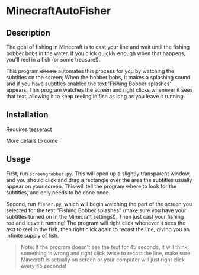 # MinecraftAutoFisher

## Description
The goal of fishing in Minecraft is to cast your line and wait until the fishing bobber bobs in the water.
If you click quickly enough when that happens, you'll reel in a fish (or some treasure!).

This program ~~cheats~~ automates this process for you by watching the subtitles on the screen; When the bobber bobs,
it makes a splashing sound and if you have subtitles enabled the text 'Fishing Bobber splashes' appears. This program watches
the screen and right clicks whenever it sees that text, allowing it to keep reeling in fish as long as you leave it running.

## Installation
Requires [tesseract](https://github.com/tesseract-ocr/tesseract)

More details to come

## Usage
First, run `screengrabber.py`. This will open up a slightly transparent window, and you should click and drag a rectangle over
the area the subtitles usually appear on your screen. This will tell the program where to look for the subtitles, and only
needs to be done once.

Second, run `fisher.py`, which will begin watching the part of the screen you selected for the text "Fishing Bobber splashes"
(make sure you have your subtitles turned on in the Minecraft settings!). Then just cast your fishing rod and leave it running!
The program will right click whenever it sees the text to reel in the fish, then right click again to recast the line, giving
you an infinite supply of fish.
> Note: If the program doesn't see the text for 45 seconds, it will think something is wrong and right click twice to recast
the line, make sure Minecraft is actually on screen or your computer will just right click every 45 seconds!
